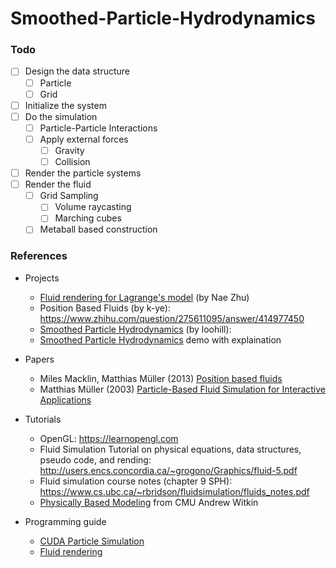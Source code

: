 # Smoothed-Particle-Hydrodynamics


### Todo
- [ ] Design the data structure
	- [ ] Particle
	- [ ] Grid
- [ ] Initialize the system
- [ ] Do the simulation
	- [ ] Particle-Particle Interactions
	- [ ] Apply external forces
		- [ ] Gravity
		- [ ] Collision
- [ ] Render the particle systems
- [ ] Render the fluid
	- [ ] Grid Sampling
		-[ ] Volume raycasting
		-[ ] Marching cubes
	- [ ] Metaball based construction

### References
* Projects
	* [Fluid rendering for Lagrange's model](https://zhuanlan.zhihu.com/p/38280537) (by Nae Zhu)
	* Position Based Fluids (by k-ye): https://www.zhihu.com/question/275611095/answer/414977450
	* [Smoothed Particle Hydrodynamics](https://github.com/loohill/SPH-Fluid-Simulation) (by loohill): 
	* [Smoothed Particle Hydrodynamics](http://users.csc.calpoly.edu/~zwood/teaching/csc572/final15/awang/index.html) demo with explaination
* Papers
	* Miles Macklin, Matthias Müller (2013) [Position based fluids](http://mmacklin.com/pbf_sig_preprint.pdf)
	* Matthias Müller (2003) [Particle-Based Fluid Simulation for Interactive Applications](http://citeseerx.ist.psu.edu/viewdoc/download?doi=10.1.1.121.844&rep=rep1&type=pdf)

* Tutorials
	* OpenGL: https://learnopengl.com
	* Fluid Simulation Tutorial on physical equations, data structures, pseudo code, and rending: http://users.encs.concordia.ca/~grogono/Graphics/fluid-5.pdf
	* Fluid simulation course notes (chapter 9 SPH): https://www.cs.ubc.ca/~rbridson/fluidsimulation/fluids_notes.pdf
	* [Physically Based Modeling](https://www.cs.cmu.edu/~baraff/sigcourse/notesc.pdf) from CMU Andrew Witkin

* Programming guide
	* [CUDA Particle Simulation](http://developer.download.nvidia.com/assets/cuda/files/particles.pdf)
	* [Fluid rendering](http://developer.download.nvidia.com/presentations/2010/gdc/Direct3D_Effects.pdf)
